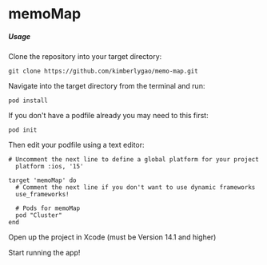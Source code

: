 # memoMap

##### Usage

Clone the repository into your target directory:

```shell
git clone https://github.com/kimberlygao/memo-map.git
```

Navigate into the target directory from the terminal and run:

```shell
pod install
```

If you don't have a podfile already you may need to this first:

```shell
pod init
```
Then edit your podfile using a text editor:
```shell
# Uncomment the next line to define a global platform for your project
  platform :ios, '15'

target 'memoMap' do
  # Comment the next line if you don't want to use dynamic frameworks
  use_frameworks!

  # Pods for memoMap
  pod "Cluster"
end
```

Open up the project in Xcode (must be Version 14.1 and higher)

Start running the app!
